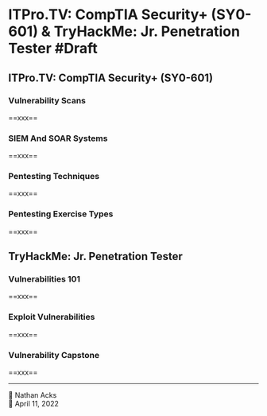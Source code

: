 # ITPro.TV: CompTIA Security+ (SY0-601) & TryHackMe: Jr. Penetration Tester #Draft

## ITPro.TV: CompTIA Security+ (SY0-601)

### Vulnerability Scans

==xxx==

### SIEM And SOAR Systems

==xxx==

### Pentesting Techniques

==xxx==

### Pentesting Exercise Types

==xxx==

## TryHackMe: Jr. Penetration Tester

### Vulnerabilities 101

==xxx==

### Exploit Vulnerabilities

==xxx==

### Vulnerability Capstone

==xxx==

- - - -

<span aria-hidden="true">👤</span> Nathan Acks  
<span aria-hidden="true">📅</span> April 11, 2022
